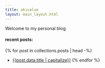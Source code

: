 ```yaml
---
title: akivalue
layout: main_layout.html
---
```


Welcome to my personal blog
#### recent posts:
{% for post in collections.posts | head -%}
- <a href={{post.url}}>{{post.data.title | capitalize}}</a>
{% endfor %}
